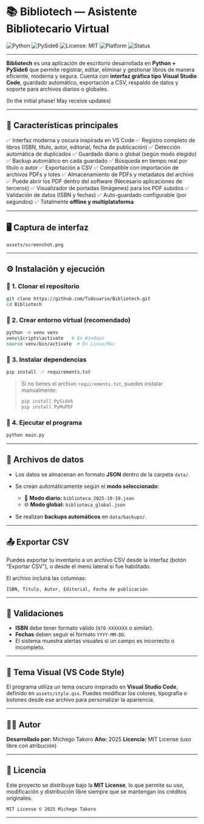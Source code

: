 # 📚 Bibliotech — Asistente Bibliotecario Virtual

![Python](https://img.shields.io/badge/Python-3.10%2B-3776AB?logo=python\&logoColor=white)
![PySide6](https://img.shields.io/badge/UI-PySide6-41CD52?logo=qt\&logoColor=white)
![License: MIT](https://img.shields.io/badge/License-MIT-yellow.svg)
![Platform](https://img.shields.io/badge/Platform-Windows%20%7C%20Linux%20%7C%20macOS-blue)
![Status](https://img.shields.io/badge/Status-Stable-brightgreen)

---

**Bibliotech** es una aplicación de escritorio desarrollada en **Python + PySide6** que permite registrar, editar, eliminar y gestionar libros de manera eficiente, moderna y segura.
Cuenta con **interfaz gráfica tipo Visual Studio Code**, guardado automático, exportación a CSV, respaldo de datos y soporte para archivos diarios o globales.

(In the initial phase! May receive updates)

---

## 🧩 Características principales

✅ Interfaz moderna y oscura inspirada en VS Code
✅ Registro completo de libros (ISBN, título, autor, editorial, fecha de publicación)
✅ Detección automática de duplicados
✅ Guardado diario o global (según modo elegido)
✅ Backup automático en cada guardado
✅ Búsqueda en tiempo real por título o autor
✅ Exportación a CSV
✅ Compatible con importación de archivos PDFs y lotes
✅ Almacenamiento de PDFs y metadatos del archivo
✅ Puede abrir los PDF dentro del software (Necesario aplicaciones de terceros)
✅ Visualizador de portadas (Imágenes) para los PDF subidos
✅ Validación de datos (ISBN y fechas)
✅ Auto-guardado configurable (por segundos)
✅ Totalmente **offline y multiplataforma**

---

## 🖥️ Captura de interfaz

```text
assets/screenshot.png
```

---

## ⚙️ Instalación y ejecución

### 🔸 1. Clonar el repositorio

```bash
git clone https://github.com/TuUsuario/Bibliotech.git
cd Bibliotech
```

### 🔸 2. Crear entorno virtual (recomendado)

```bash
python -m venv venv
venv\Scripts\activate   # En Windows
source venv/bin/activate  # En Linux/Mac
```

### 🔸 3. Instalar dependencias

```bash
pip install -r requirements.txt
```

> Si no tienes el archivo `requirements.txt`, puedes instalar manualmente:
>
> ```bash
> pip install PySide6
> pip install PyMuPDF
> ```

### 🔸 4. Ejecutar el programa

```bash
python main.py
```

---

## 💾 Archivos de datos

* Los datos se almacenan en formato **JSON** dentro de la carpeta `data/`.
* Se crean automáticamente según el **modo seleccionado**:

  * 📅 **Modo diario:** `biblioteca_2025-10-19.json`
  * 🌐 **Modo global:** `biblioteca_global.json`
* Se realizan **backups automáticos** en `data/backups/`.

---

## 📤 Exportar CSV

Puedes exportar tu inventario a un archivo CSV desde la interfaz (botón “Exportar CSV”), o desde el menú lateral si fue habilitado.

El archivo incluirá las columnas:

```
ISBN, Título, Autor, Editorial, Fecha de publicación
```

---

## 🧠 Validaciones

* **ISBN** debe tener formato válido (`978-XXXXXXX` o similar).
* **Fechas** deben seguir el formato `YYYY-MM-DD`.
* El sistema muestra alertas visuales si un campo es incorrecto o incompleto.

---

## 🌙 Tema Visual (VS Code Style)

El programa utiliza un tema oscuro inspirado en **Visual Studio Code**, definido en `assets/style.qss`.
Puedes modificar los colores, tipografía o botones desde ese archivo para personalizar la apariencia.

---

## 🧑‍💻 Autor

**Desarrollado por:** Michego Takoro
**Año:** 2025
**Licencia:** MIT License (uso libre con atribución)

---

## 📜 Licencia

Este proyecto se distribuye bajo la **MIT License**, lo que permite su uso, modificación y distribución libre siempre que se mantengan los créditos originales.

```
MIT License © 2025 Michego Takoro
```

---